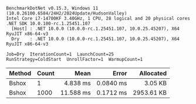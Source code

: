 ```

BenchmarkDotNet v0.15.3, Windows 11 (10.0.26100.6584/24H2/2024Update/HudsonValley)
Intel Core i7-14700KF 3.40GHz, 1 CPU, 28 logical and 20 physical cores
.NET SDK 10.0.100-rc.1.25451.107
  [Host] : .NET 10.0.0 (10.0.0-rc.1.25451.107, 10.0.25.45207), X64 RyuJIT x86-64-v3
  Dry    : .NET 10.0.0 (10.0.0-rc.1.25451.107, 10.0.25.45207), X64 RyuJIT x86-64-v3

Job=Dry  IterationCount=1  LaunchCount=25
RunStrategy=ColdStart  UnrollFactor=1  WarmupCount=1

```
| Method | Count |      Mean |     Error |  Allocated |
|--------|-------|----------:|----------:|-----------:|
| Bshox  | 1     |  4.838 ms | 0.0840 ms |    3.05 KB |
| Bshox  | 1000  | 11.588 ms | 0.1712 ms | 2953.61 KB |
